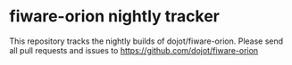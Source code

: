 # fiware-orion nightly tracker

This repository tracks the nightly builds of dojot/fiware-orion.
Please send all pull requests and issues to https://github.com/dojot/fiware-orion
